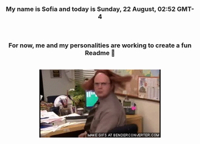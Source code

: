 


<div align="center">
<h3 >My name is Sofia and today is Sunday, 22 August, 02:52 GMT-4</h3><br>
<h3 >For now, me and my personalities are working to create a fun Readme 👋
</h3><br>
<img src='img/dwight.gif' alt='working...'/>
</div>
